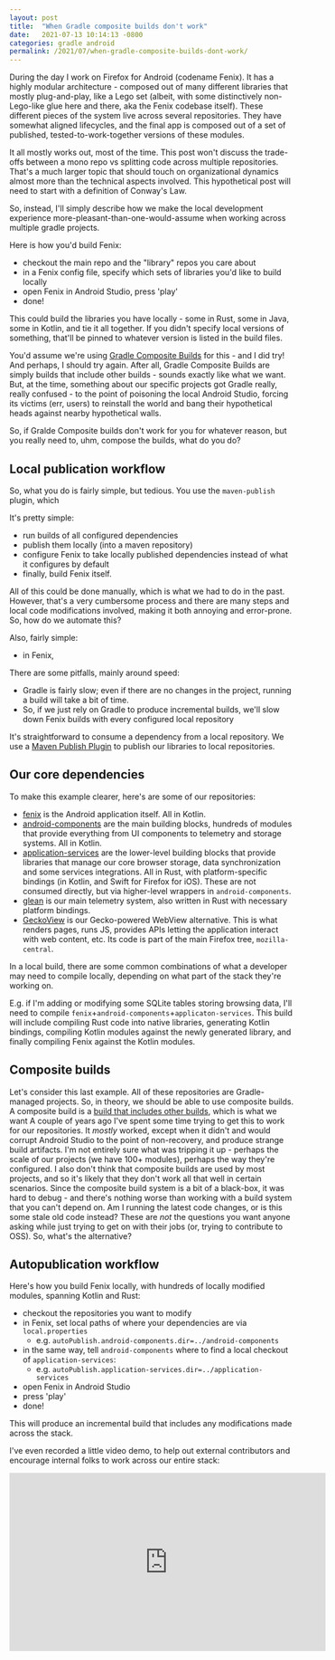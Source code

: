 ```yaml
---
layout: post
title:  "When Gradle composite builds don't work"
date:   2021-07-13 10:14:13 -0800
categories: gradle android
permalink: /2021/07/when-gradle-composite-builds-dont-work/
---
```


During the day I work on Firefox for Android (codename Fenix). It has a highly modular architecture - composed out of many different libraries that mostly plug-and-play, like a Lego set (albeit, with some distinctively non-Lego-like glue here and there, aka the Fenix codebase itself). These different pieces of the system live across several repositories. They have somewhat aligned lifecycles, and the final app is composed out of a set of published, tested-to-work-together versions of these modules.

It all mostly works out, most of the time. This post won't discuss the trade-offs between a mono repo vs splitting code across multiple repositories. That's a much larger topic that should touch on organizational dynamics almost more than the technical aspects involved. This hypothetical post will need to start with a definition of Conway's Law.

So, instead, I'll simply describe how we make the local development experience more-pleasant-than-one-would-assume when working across multiple gradle projects.

Here is how you'd build Fenix:
- checkout the main repo and the "library" repos you care about
- in a Fenix config file, specify which sets of libraries you'd like to build locally
- open Fenix in Android Studio, press 'play'
- done!

This could build the libraries you have locally - some in Rust, some in Java, some in Kotlin, and tie it all together. If you didn't specify local versions of something, that'll be pinned to whatever version is listed in the build files.

You'd assume we're using [Gradle Composite Builds](https://docs.gradle.org/current/userguide/composite_builds.html) for this - and I did try! And perhaps, I should try again. After all, Gradle Composite Builds are simply builds that include other builds - sounds exactly like what we want. But, at the time, something about our specific projects got Gradle really, really confused - to the point of poisoning the local Android Studio, forcing its victims (err, users) to reinstall the world and bang their hypothetical heads against nearby hypothetical walls.

So, if Gralde Composite builds don't work for you for whatever reason, but you really need to, uhm, compose the builds, what do you do?

## Local publication workflow

So, what you do is fairly simple, but tedious. You use the `maven-publish` plugin, which

It's pretty simple:
- run builds of all configured dependencies
- publish them locally (into a maven repository)
- configure Fenix to take locally published dependencies instead of what it configures by default
- finally, build Fenix itself.

All of this could be done manually, which is what we had to do in the past. However, that's a very cumbersome process and there are many steps and local code modifications involved, making it both annoying and error-prone. So, how do we automate this?

Also, fairly simple:
- in Fenix,

There are some pitfalls, mainly around speed:
- Gradle is fairly slow; even if there are no changes in the project, running a build will take a bit of time.
- So, if we just rely on Gradle to produce incremental builds, we'll slow down Fenix builds with every configured local repository

It's straightforward to consume a dependency from a local repository. We use a [Maven Publish Plugin](https://docs.gradle.org/current/userguide/publishing_maven.html) to publish our libraries to local repositories.

## Our core dependencies

To make this example clearer, here's are some of our repositories:
- [fenix](https://github.com/mozilla-mobile/fenix/) is the Android application itself. All in Kotlin.
- [android-components](https://github.com/mozilla-mobile/android-components/) are the main building blocks, hundreds of modules that provide everything from UI components to telemetry and storage systems. All in Kotlin.
- [application-services](https://github.com/mozilla/application-services) are the lower-level building blocks that provide libraries that manage our core browser storage, data synchronization and some services integrations. All in Rust, with platform-specific bindings (in Kotlin, and Swift for Firefox for iOS). These are not consumed directly, but via higher-level wrappers in `android-components`.
- [glean](https://github.com/mozilla/glean) is our main telemetry system, also written in Rust with necessary platform bindings.
- [GeckoView](https://mozilla.github.io/geckoview/) is our Gecko-powered WebView alternative. This is what renders pages, runs JS, provides APIs letting the application interact with web content, etc. Its code is part of the main Firefox tree, `mozilla-central`.

In a local build, there are some common combinations of what a developer may need to compile locally, depending on what part of the stack they're working on.

E.g. if I'm adding or modifying some SQLite tables storing browsing data, I'll need to compile `fenix`+`android-components`+`applicaton-services`. This build will include compiling Rust code into native libraries, generating Kotlin bindings, compiling Kotlin modules against the newly generated library, and finally compiling Fenix against the Kotlin modules.

## Composite builds

Let's consider this last example. All of these repositories are Gradle-managed projects. So, in theory, we should be able to use composite builds. A composite build is a [build that includes other builds](https://docs.gradle.org/current/userguide/composite_builds.html), which is what we want A couple of years ago I've spent some time trying to get this to work for our repositories. It _mostly_ worked, except when it didn't and would corrupt Android Studio to the point of non-recovery, and produce strange build artifacts. I'm not entirely sure what was tripping it up - perhaps the scale of our projects (we have 100+ modules), perhaps the way they're configured. I also don't think that composite builds are used by most projects, and so it's likely that they don't work all that well in certain scenarios. Since the composite build system is a bit of a black-box, it was hard to debug - and there's nothing worse than working with a build system that you can't depend on. Am I running the latest code changes, or is this some stale old code instead? These are _not_ the questions you want anyone asking while just trying to get on with their jobs (or, trying to contribute to OSS). So, what's the alternative?

## Autopublication workflow

Here's how you build Fenix locally, with hundreds of locally modified modules, spanning Kotlin and Rust:
- checkout the repositories you want to modify
- in Fenix, set local paths of where your dependencies are via `local.properties`
  - e.g. `autoPublish.android-components.dir=../android-components`
- in the same way, tell `android-components` where to find a local checkout of `application-services`:
  - e.g. `autoPublish.application-services.dir=../application-services`
- open Fenix in Android Studio
- press 'play'
- done!

This will produce an incremental build that includes any modifications made across the stack.

I've even recorded a little video demo, to help out external contributors and encourage internal folks to work across our entire stack:

<iframe width="560" height="315" src="https://www.youtube-nocookie.com/embed/qZKlBzVvQGc" title="YouTube video player" frameborder="0" allow="accelerometer; autoplay; clipboard-write; encrypted-media; gyroscope; picture-in-picture" allowfullscreen></iframe>

